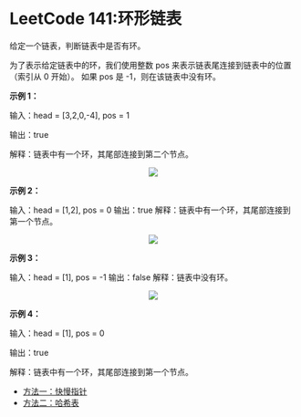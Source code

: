 # LeetCode 141:环形链表
给定一个链表，判断链表中是否有环。

为了表示给定链表中的环，我们使用整数 pos 来表示链表尾连接到链表中的位置（索引从 0 开始）。 如果 pos 是 -1，则在该链表中没有环。

**示例 1：**

输入：head = [3,2,0,-4], pos = 1

输出：true

解释：链表中有一个环，其尾部连接到第二个节点。

<div align="center">
<img src="https://assets.leetcode-cn.com/aliyun-lc-upload/uploads/2018/12/07/circularlinkedlist.png">
</div>

**示例 2：**

输入：head = [1,2], pos = 0
输出：true
解释：链表中有一个环，其尾部连接到第一个节点。

<div align="center">
<img src="https://assets.leetcode-cn.com/aliyun-lc-upload/uploads/2018/12/07/circularlinkedlist_test2.png">
</div>

**示例 3：**

输入：head = [1], pos = -1
输出：false
解释：链表中没有环。

<div align="center">
<img src="https://assets.leetcode-cn.com/aliyun-lc-upload/uploads/2018/12/07/circularlinkedlist_test3.png">
</div>

**示例 4：**

输入：head = [1], pos = 0

输出：true

解释：链表中有一个环，其尾部连接到第一个节点。

- [方法一：快慢指针](./hasCycle.c)
- [方法二：哈希表](./hasCycle_Hash.c)
